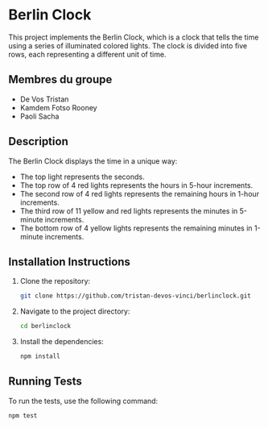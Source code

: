 # Berlin Clock

This project implements the Berlin Clock, which is a clock that tells the time using a series of illuminated colored lights. The clock is divided into five rows, each representing a different unit of time.

## Membres du groupe

- De Vos Tristan
- Kamdem Fotso Rooney
- Paoli Sacha

## Description

The Berlin Clock displays the time in a unique way:
- The top light represents the seconds.
- The top row of 4 red lights represents the hours in 5-hour increments.
- The second row of 4 red lights represents the remaining hours in 1-hour increments.
- The third row of 11 yellow and red lights represents the minutes in 5-minute increments.
- The bottom row of 4 yellow lights represents the remaining minutes in 1-minute increments.

## Installation Instructions

1. Clone the repository:
    ```sh
    git clone https://github.com/tristan-devos-vinci/berlinclock.git
    ```

2. Navigate to the project directory:
    ```sh
    cd berlinclock
    ```

3. Install the dependencies:
    ```sh
    npm install
    ```

## Running Tests

To run the tests, use the following command:
```sh
npm test
```